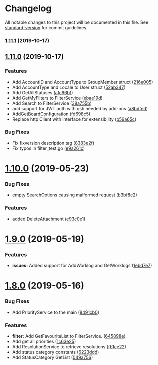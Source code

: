 # Changelog

All notable changes to this project will be documented in this file. See [standard-version](https://github.com/conventional-changelog/standard-version) for commit guidelines.

### [1.11.1](https://github.com/DenKoren/go-jira/compare/v1.11.0...v1.11.1) (2019-10-17)

## [1.11.0](https://github.com/DenKoren/go-jira/compare/v1.10.0...v1.11.0) (2019-10-17)


### Features

* Add AccountID and AccountType to GroupMember struct ([216e005](https://github.com/DenKoren/go-jira/commit/216e0056d6385eba9d31cb37e6ff64314860d2cc))
* Add AccountType and Locale to User struct ([52ab347](https://github.com/DenKoren/go-jira/commit/52ab34790307144087f0d9bf86c93a2b2209fe46))
* Add GetAllStatuses ([afc96b1](https://github.com/DenKoren/go-jira/commit/afc96b18d17b77e32cec9e1ac7e4f5dec7e627f5))
* Add GetMyFilters to FilterService ([ebae19d](https://github.com/DenKoren/go-jira/commit/ebae19dda6afd0e54578f30300bc36012381e99b))
* Add Search to FilterService ([38a755b](https://github.com/DenKoren/go-jira/commit/38a755b407cd70d11fe2e2897d814552ca29ab51))
* add support for JWT auth with qsh needed by add-ons ([a8bdfed](https://github.com/DenKoren/go-jira/commit/a8bdfed27ff42a9bb0468b8cf192871780919def))
* AddGetBoardConfiguration ([fd698c5](https://github.com/DenKoren/go-jira/commit/fd698c57163f248f21285d5ebc6a3bb60d46694f))
* Replace http.Client with interface for extensibility ([b59a65c](https://github.com/DenKoren/go-jira/commit/b59a65c365dcefd42e135579e9b7ce9c9c006489))


### Bug Fixes

* Fix fixversion description tag ([8383e2f](https://github.com/DenKoren/go-jira/commit/8383e2f5f145d04f6bcdb47fb12a95b58bdcedfa))
* Fix typos in filter_test.go ([e9a261c](https://github.com/DenKoren/go-jira/commit/e9a261c52249073345e5895b22e2cf4d7286497a))

# [1.10.0](https://github.com/DenKoren/go-jira/compare/v1.9.0...v1.10.0) (2019-05-23)


### Bug Fixes

* empty SearchOptions causing malformed request ([b3bf8c2](https://github.com/DenKoren/go-jira/commit/b3bf8c2))


### Features

* added DeleteAttachment ([e93c0e1](https://github.com/DenKoren/go-jira/commit/e93c0e1))



# [1.9.0](https://github.com/DenKoren/go-jira/compare/v1.8.0...v1.9.0) (2019-05-19)


### Features

* **issues:** Added support for AddWorklog and GetWorklogs ([1ebd7e7](https://github.com/DenKoren/go-jira/commit/1ebd7e7))



# [1.8.0](https://github.com/DenKoren/go-jira/compare/v1.7.0...v1.8.0) (2019-05-16)


### Bug Fixes

* Add PriorityService to the main ([8491cb0](https://github.com/DenKoren/go-jira/commit/8491cb0))


### Features

* **filter:** Add GetFavouriteList to FilterService. ([645898e](https://github.com/DenKoren/go-jira/commit/645898e))
* Add get all priorities ([1c63e25](https://github.com/DenKoren/go-jira/commit/1c63e25))
* Add ResolutionService to retrieve resolutions ([fb1ce22](https://github.com/DenKoren/go-jira/commit/fb1ce22))
* Add status category constants ([6223ddd](https://github.com/DenKoren/go-jira/commit/6223ddd))
* Add StatusCategory GetList ([049a756](https://github.com/DenKoren/go-jira/commit/049a756))



